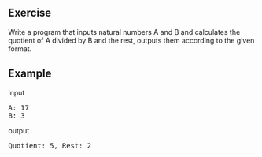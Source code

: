 ## Exercise

Write a program that inputs natural numbers A and B and calculates the quotient of A divided by B and the rest, outputs them according to the given format.

## Example

input
<pre>
A: 17
B: 3
</pre>
output
<pre>
Quotient: 5, Rest: 2
</pre>